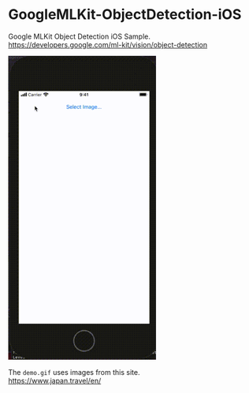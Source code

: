 # GoogleMLKit-ObjectDetection-iOS

Google MLKit Object Detection iOS Sample.  
https://developers.google.com/ml-kit/vision/object-detection

<img src="https://raw.githubusercontent.com/daisuke-t-jp/GoogleMLKit-ObjectDetection-iOS/master/demo.gif" width="300px">


The `demo.gif` uses images from this site.  
https://www.japan.travel/en/
